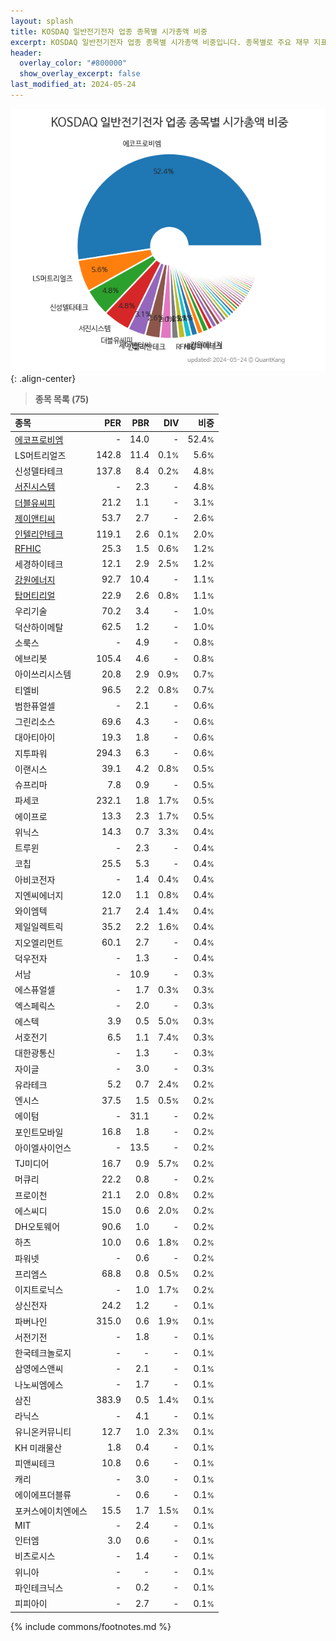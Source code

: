 ```yaml
---
layout: splash
title: KOSDAQ 일반전기전자 업종 종목별 시가총액 비중
excerpt: KOSDAQ 일반전기전자 업종 종목별 시가총액 비중입니다. 종목별로 주요 재무 지표를 함께 표시합니다.
header:
  overlay_color: "#800000"
  show_overlay_excerpt: false
last_modified_at: 2024-05-24
---
```



![KOSDAQ 일반전기전자 업종 종목별 시가총액 비중](/stats/sector/images/kosdaq_업종_일반전기전자_종목.png){: .align-center}


> **종목 목록 (75)**<a id="list"></a>

| **종목** | **PER** | **PBR** | **DIV** | **비중** |
| :------- | ------: | ------: | ------: | -------: |
| [에코프로비엠](/247540/) | - | 14.0 | - | 52.4<small>%</small> |
| LS머트리얼즈 | 142.8 | 11.4 | 0.1<small>%</small> | 5.6<small>%</small> |
| 신성델타테크 | 137.8 | 8.4 | 0.2<small>%</small> | 4.8<small>%</small> |
| [서진시스템](/178320/) | - | 2.3 | - | 4.8<small>%</small> |
| [더블유씨피](/393890/) | 21.2 | 1.1 | - | 3.1<small>%</small> |
| [제이앤티씨](/204270/) | 53.7 | 2.7 | - | 2.6<small>%</small> |
| [인텔리안테크](/189300/) | 119.1 | 2.6 | 0.1<small>%</small> | 2.0<small>%</small> |
| [RFHIC](/218410/) | 25.3 | 1.5 | 0.6<small>%</small> | 1.2<small>%</small> |
| 세경하이테크 | 12.1 | 2.9 | 2.5<small>%</small> | 1.2<small>%</small> |
| [강원에너지](/114190/) | 92.7 | 10.4 | - | 1.1<small>%</small> |
| [탑머티리얼](/360070/) | 22.9 | 2.6 | 0.8<small>%</small> | 1.1<small>%</small> |
| 우리기술 | 70.2 | 3.4 | - | 1.0<small>%</small> |
| 덕산하이메탈 | 62.5 | 1.2 | - | 1.0<small>%</small> |
| 소룩스 | - | 4.9 | - | 0.8<small>%</small> |
| 에브리봇 | 105.4 | 4.6 | - | 0.8<small>%</small> |
| 아이쓰리시스템 | 20.8 | 2.9 | 0.9<small>%</small> | 0.7<small>%</small> |
| 티엘비 | 96.5 | 2.2 | 0.8<small>%</small> | 0.7<small>%</small> |
| 범한퓨얼셀 | - | 2.1 | - | 0.6<small>%</small> |
| 그린리소스 | 69.6 | 4.3 | - | 0.6<small>%</small> |
| 대아티아이 | 19.3 | 1.8 | - | 0.6<small>%</small> |
| 지투파워 | 294.3 | 6.3 | - | 0.6<small>%</small> |
| 이랜시스 | 39.1 | 4.2 | 0.8<small>%</small> | 0.5<small>%</small> |
| 슈프리마 | 7.8 | 0.9 | - | 0.5<small>%</small> |
| 파세코 | 232.1 | 1.8 | 1.7<small>%</small> | 0.5<small>%</small> |
| 에이프로 | 13.3 | 2.3 | 1.7<small>%</small> | 0.5<small>%</small> |
| 위닉스 | 14.3 | 0.7 | 3.3<small>%</small> | 0.4<small>%</small> |
| 트루윈 | - | 2.3 | - | 0.4<small>%</small> |
| 코칩 | 25.5 | 5.3 | - | 0.4<small>%</small> |
| 아비코전자 | - | 1.4 | 0.4<small>%</small> | 0.4<small>%</small> |
| 지엔씨에너지 | 12.0 | 1.1 | 0.8<small>%</small> | 0.4<small>%</small> |
| 와이엠텍 | 21.7 | 2.4 | 1.4<small>%</small> | 0.4<small>%</small> |
| 제일일렉트릭 | 35.2 | 2.2 | 1.6<small>%</small> | 0.4<small>%</small> |
| 지오엘리먼트 | 60.1 | 2.7 | - | 0.4<small>%</small> |
| 덕우전자 | - | 1.3 | - | 0.4<small>%</small> |
| 서남 | - | 10.9 | - | 0.3<small>%</small> |
| 에스퓨얼셀 | - | 1.7 | 0.3<small>%</small> | 0.3<small>%</small> |
| 엑스페릭스 | - | 2.0 | - | 0.3<small>%</small> |
| 에스텍 | 3.9 | 0.5 | 5.0<small>%</small> | 0.3<small>%</small> |
| 서호전기 | 6.5 | 1.1 | 7.4<small>%</small> | 0.3<small>%</small> |
| 대한광통신 | - | 1.3 | - | 0.3<small>%</small> |
| 자이글 | - | 3.0 | - | 0.3<small>%</small> |
| 유라테크 | 5.2 | 0.7 | 2.4<small>%</small> | 0.2<small>%</small> |
| 엔시스 | 37.5 | 1.5 | 0.5<small>%</small> | 0.2<small>%</small> |
| 에이텀 | - | 31.1 | - | 0.2<small>%</small> |
| 포인트모바일 | 16.8 | 1.8 | - | 0.2<small>%</small> |
| 아이엘사이언스 | - | 13.5 | - | 0.2<small>%</small> |
| TJ미디어 | 16.7 | 0.9 | 5.7<small>%</small> | 0.2<small>%</small> |
| 머큐리 | 22.2 | 0.8 | - | 0.2<small>%</small> |
| 프로이천 | 21.1 | 2.0 | 0.8<small>%</small> | 0.2<small>%</small> |
| 에스씨디 | 15.0 | 0.6 | 2.0<small>%</small> | 0.2<small>%</small> |
| DH오토웨어 | 90.6 | 1.0 | - | 0.2<small>%</small> |
| 하츠 | 10.0 | 0.6 | 1.8<small>%</small> | 0.2<small>%</small> |
| 파워넷 | - | 0.6 | - | 0.2<small>%</small> |
| 프리엠스 | 68.8 | 0.8 | 0.5<small>%</small> | 0.2<small>%</small> |
| 이지트로닉스 | - | 1.0 | 1.7<small>%</small> | 0.2<small>%</small> |
| 상신전자 | 24.2 | 1.2 | - | 0.1<small>%</small> |
| 파버나인 | 315.0 | 0.6 | 1.9<small>%</small> | 0.1<small>%</small> |
| 서전기전 | - | 1.8 | - | 0.1<small>%</small> |
| 한국테크놀로지 | - | - | - | 0.1<small>%</small> |
| 삼영에스앤씨 | - | 2.1 | - | 0.1<small>%</small> |
| 나노씨엠에스 | - | 1.7 | - | 0.1<small>%</small> |
| 삼진 | 383.9 | 0.5 | 1.4<small>%</small> | 0.1<small>%</small> |
| 라닉스 | - | 4.1 | - | 0.1<small>%</small> |
| 유니온커뮤니티 | 12.7 | 1.0 | 2.3<small>%</small> | 0.1<small>%</small> |
| KH 미래물산 | 1.8 | 0.4 | - | 0.1<small>%</small> |
| 피앤씨테크 | 10.8 | 0.6 | - | 0.1<small>%</small> |
| 캐리 | - | 3.0 | - | 0.1<small>%</small> |
| 에이에프더블류 | - | 0.6 | - | 0.1<small>%</small> |
| 포커스에이치엔에스 | 15.5 | 1.7 | 1.5<small>%</small> | 0.1<small>%</small> |
| MIT | - | 2.4 | - | 0.1<small>%</small> |
| 인터엠 | 3.0 | 0.6 | - | 0.1<small>%</small> |
| 비츠로시스 | - | 1.4 | - | 0.1<small>%</small> |
| 위니아 | - | - | - | 0.1<small>%</small> |
| 파인테크닉스 | - | 0.2 | - | 0.1<small>%</small> |
| 피피아이 | - | 2.7 | - | 0.1<small>%</small> |

{% include commons/footnotes.md %}
